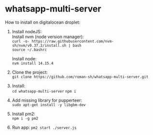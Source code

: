 # whatsapp-multi-server

How to install on digitalocean droplet:

1. Install nodeJS:  
    Install nvm (node version manager):  
    `curl -o- https://raw.githubusercontent.com/nvm-sh/nvm/v0.37.2/install.sh | bash`  
    `source ~/.bashrc`
    
    Install node:  
    `nvm install 14.15.4`
    
2. Clone the project:  
  `git clone https://github.com/roman-sh/whatsapp-multi-server.git`
  
3. Install:  
  `cd whatsapp-multi-server`
  `npm i`
  
4. Add missing library for pupperteer:  
  `sudo apt-get install -y libgbm-dev`
  
5. Install pm2:  
  `npm i -g pm2`  
  
6. Run app:
  `pm2 start ./server.js`  
  
